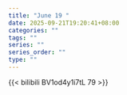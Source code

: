 ```yaml
---
title: "June 19 "
date: 2025-09-21T19:20:41+08:00
categories: ""
tags: ""
series: ""
series_order: ""
type: ""
---
```



{{< bilibili BV1od4y1i7tL 79 >}}

